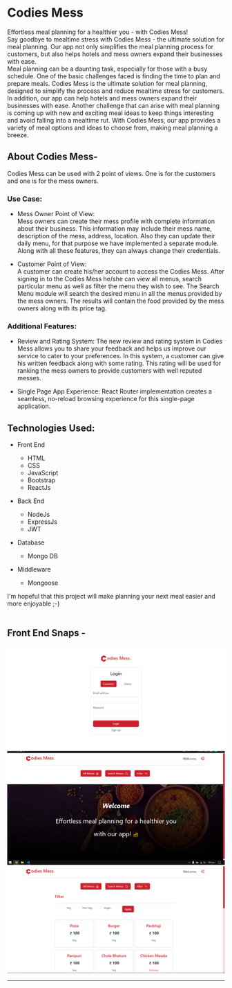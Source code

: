 # Codies Mess
Effortless meal planning for a healthier you - with Codies Mess!<br/>
Say goodbye to mealtime stress with Codies Mess - the ultimate solution for meal planning. Our app not only simplifies the meal planning process for customers, but also helps hotels and mess owners expand their businesses with ease. <br/>
Meal planning can be a daunting task, especially for those with a busy schedule. One of the basic challenges faced is finding the time to plan and prepare meals. Codies Mess is the ultimate solution for meal planning, designed to simplify the process and reduce mealtime stress for customers. In addition, our app can help hotels and mess owners expand their businesses with ease. Another challenge that can arise with meal planning is coming up with new and exciting meal ideas to keep things interesting and avoid falling into a mealtime rut. With Codies Mess, our app provides a variety of meal options and ideas to choose from, making meal planning a breeze.

## About Codies Mess-
Codies Mess can be used with 2 point of views.
One is for the customers and one is for the mess owners.

### Use Case:
- Mess Owner Point of View:<br/>
Mess owners can create their mess profile with complete information about their business. This information may include their mess name, description of the mess, address, location.
Also they can update their daily menu, for that purpose we have implemented a separate module.
Along with all these features, they can always change their credentials.

- Customer Point of View:<br/>
A customer can create his/her account to access the Codies Mess.
After signing in to the Codies Mess he/she can view all menus, search particular menu as well as filter the menu they wish to see.
The Search Menu module will search the desired menu in all the menus provided by the mess owners.
The results will contain the food provided by the mess owners along with its price tag.

### Additional Features:

- Review and Rating System:
The new review and rating system in Codies Mess allows you to share your feedback and helps us improve our service to cater to your preferences. In this system, a customer can give his written feedback along with some rating. This rating will be used for ranking the mess owners to provide customers with well reputed messes. 

- Single Page App Experience:
React Router implementation creates a seamless, no-reload browsing experience for this single-page application.

## Technologies Used:
- Front End
  - HTML
  - CSS
  - JavaScript
  - Bootstrap
  - ReactJs

- Back End
  - NodeJs
  - ExpressJs
  - JWT

- Database
  - Mongo DB

- Middleware  
  - Mongoose

I'm hopeful that this project will make planning your next meal easier and more enjoyable ;-)
<br/><br/>

## Front End Snaps - 
<p align="center">
  <img src="https://github.com/Prathamesh-Patil-GitHub/codies-mess/blob/main/output_Images/output_3.png"> <br/>
  <img src="https://github.com/Prathamesh-Patil-GitHub/codies-mess/blob/main/output_Images/output_1.png"> <br/>
  <img src="https://github.com/Prathamesh-Patil-GitHub/codies-mess/blob/main/output_Images/output_2.png"> <br/>
  
</p>
<hr/>
